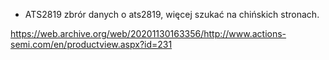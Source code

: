 * ATS2819
zbrór danych o ats2819, więcej szukać na chińskich stronach.

https://web.archive.org/web/20201130163356/http://www.actions-semi.com/en/productview.aspx?id=231